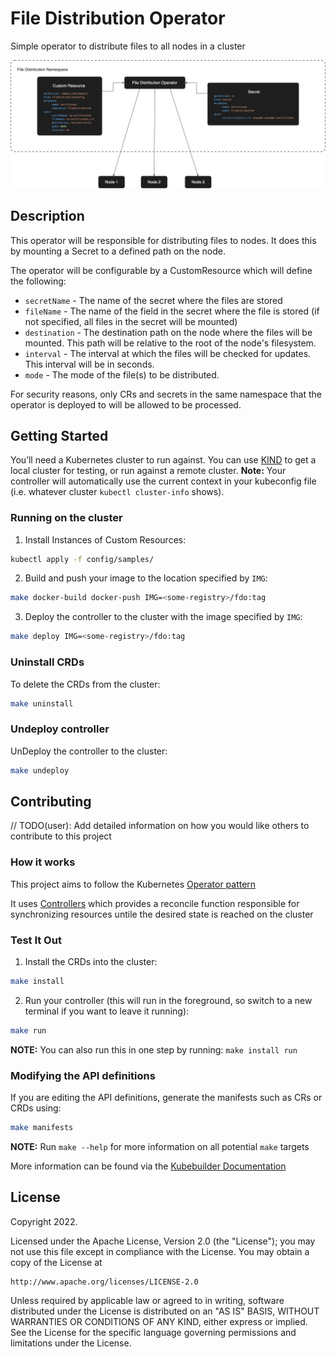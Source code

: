 # File Distribution Operator 

Simple operator to distribute files to all nodes in a cluster

![Architecture](fdo_architecture.png)

## Description

This operator will be responsible for distributing files to nodes. It does this by mounting a Secret to a defined path on the node.

The operator will be configurable by a CustomResource which will define the following:

- `secretName` - The name of the secret where the files are stored
- `fileName` - The name of the field in the secret where the file is stored (if not specified, all files in the secret will be mounted)
- `destination` - The destination path on the node where the files will be mounted. This path will be relative to the root of the node's filesystem.
- `interval` - The interval at which the files will be checked for updates. This interval will be in seconds.
- `mode` - The mode of the file(s) to be distributed. 

For security reasons, only CRs and secrets in the same namespace that the operator is deployed to will be allowed to be processed.

## Getting Started
You’ll need a Kubernetes cluster to run against. You can use [KIND](https://sigs.k8s.io/kind) to get a local cluster for testing, or run against a remote cluster.
**Note:** Your controller will automatically use the current context in your kubeconfig file (i.e. whatever cluster `kubectl cluster-info` shows).

### Running on the cluster
1. Install Instances of Custom Resources:

```sh
kubectl apply -f config/samples/
```

2. Build and push your image to the location specified by `IMG`:
	
```sh
make docker-build docker-push IMG=<some-registry>/fdo:tag
```
	
3. Deploy the controller to the cluster with the image specified by `IMG`:

```sh
make deploy IMG=<some-registry>/fdo:tag
```

### Uninstall CRDs
To delete the CRDs from the cluster:

```sh
make uninstall
```

### Undeploy controller
UnDeploy the controller to the cluster:

```sh
make undeploy
```

## Contributing
// TODO(user): Add detailed information on how you would like others to contribute to this project

### How it works
This project aims to follow the Kubernetes [Operator pattern](https://kubernetes.io/docs/concepts/extend-kubernetes/operator/)

It uses [Controllers](https://kubernetes.io/docs/concepts/architecture/controller/) 
which provides a reconcile function responsible for synchronizing resources untile the desired state is reached on the cluster 

### Test It Out
1. Install the CRDs into the cluster:

```sh
make install
```

2. Run your controller (this will run in the foreground, so switch to a new terminal if you want to leave it running):

```sh
make run
```

**NOTE:** You can also run this in one step by running: `make install run`

### Modifying the API definitions
If you are editing the API definitions, generate the manifests such as CRs or CRDs using:

```sh
make manifests
```

**NOTE:** Run `make --help` for more information on all potential `make` targets

More information can be found via the [Kubebuilder Documentation](https://book.kubebuilder.io/introduction.html)

## License

Copyright 2022.

Licensed under the Apache License, Version 2.0 (the "License");
you may not use this file except in compliance with the License.
You may obtain a copy of the License at

    http://www.apache.org/licenses/LICENSE-2.0

Unless required by applicable law or agreed to in writing, software
distributed under the License is distributed on an "AS IS" BASIS,
WITHOUT WARRANTIES OR CONDITIONS OF ANY KIND, either express or implied.
See the License for the specific language governing permissions and
limitations under the License.

